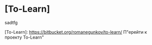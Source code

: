 # [To-Learn]

sadtfg

[To-Learn]: https://bitbucket.org/romanegunkov/to-learn/ П"ерейти к проекту To-Learn"
